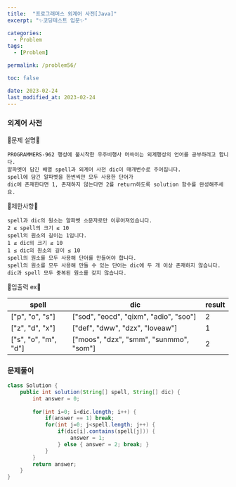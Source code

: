 ```yaml
---
title:  "프로그래머스 외계어 사전[Java]"
excerpt: "✨코딩테스트 입문✨"

categories:
  - Problem
tags:
  - [Problem]

permalink: /problem56/

toc: false

date: 2023-02-24
last_modified_at: 2023-02-24
---
```

### 외계어 사전

💫문제 설명💫

```
PROGRAMMERS-962 행성에 불시착한 우주비행사 머쓱이는 외계행성의 언어를 공부하려고 합니다. 
알파벳이 담긴 배열 spell과 외계어 사전 dic이 매개변수로 주어집니다. 
spell에 담긴 알파벳을 한번씩만 모두 사용한 단어가 
dic에 존재한다면 1, 존재하지 않는다면 2를 return하도록 solution 함수를 완성해주세요.
```

💫제한사항💫

```
spell과 dic의 원소는 알파벳 소문자로만 이루어져있습니다.
2 ≤ spell의 크기 ≤ 10
spell의 원소의 길이는 1입니다.
1 ≤ dic의 크기 ≤ 10
1 ≤ dic의 원소의 길이 ≤ 10
spell의 원소를 모두 사용해 단어를 만들어야 합니다.
spell의 원소를 모두 사용해 만들 수 있는 단어는 dic에 두 개 이상 존재하지 않습니다.
dic과 spell 모두 중복된 원소를 갖지 않습니다.
```

💫입출력 ex💫

|spell|dic|result|
|------|---|---|
|["p", "o", "s"]|["sod", "eocd", "qixm", "adio", "soo"]|2|
|["z", "d", "x"]|["def", "dww", "dzx", "loveaw"]|1|
|["s", "o", "m", "d"]|["moos", "dzx", "smm", "sunmmo", "som"]|2|

### 문제풀이

```java
class Solution {
    public int solution(String[] spell, String[] dic) {
        int answer = 0;
        
        for(int i=0; i<dic.length; i++) {
            if(answer == 1) break;
            for(int j=0; j<spell.length; j++) {
                if(dic[i].contains(spell[j])) {
                    answer = 1;
                } else { answer = 2; break; }
            }
        }
        return answer;
    }
}
```
